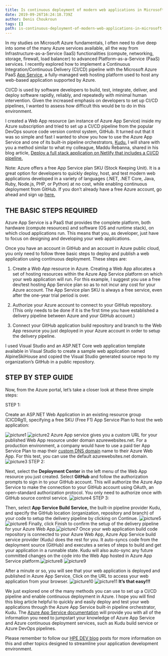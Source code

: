 ```yaml
---
title: Is continuous deployment of modern web applications in Microsoft Azure really so difficult? 
date: 2019-09-26T16:24:18.739Z
author: Denis Choukroun 
tags: []
path: is-continuous-deployment-of-modern-web-applications-in-microsoft-azure-r
---
```

In my studies on Microsoft Azure fundamentals, I often need to dive deep into some of the many Azure services available, all the way from Infrastructure-as-a-Service (IaaS) functionalities (compute, networking, storage, firewall, load balancer) to advanced Platform-as-a-Service (PaaS) services. I recently explored how to implement a Continuous Integration/Continuous Delivery (CI/CD) pipeline with the Microsoft Azure PaaS [App Service,](https://docs.microsoft.com/en-us/azure/app-service/overview) a fully-managed web hosting platform used to host any web-based application supported by Azure.

CI/CD is used by software developers to build, test, integrate, deliver, and deploy software rapidly, reliably, and repeatedly with minimal human intervention. Given the increased emphasis on developers to set up CI/CD pipelines, I wanted to assess how difficult this would be to do in this environment.

I created a Web App resource (an instance of Azure App Service) inside my Azure subscription and tried to set up a CI/CD pipeline from the popular DevOps source code version control system, GitHub. It turned out that it was so simple and fast I wanted to show you how to use the Azure App Service and one of its built-in pipeline orchestrators, [Kudu.](https://github.com/projectkudu/kudu/wiki) I will share with you a method similar to what my colleague, Maddu Rebanna, shared in his blog article, [Deploy a full stack application on Netlify that includes a CI/CD pipeline.](https://developer.hpe.com/blog/deploy-a-full-stack-application-on-netlify-that-includes-a-cicd-pipeline) 

Note: Azure offers a free App Service plan SKU (Stock Keeping Unit). It is a great option for developers to quickly deploy, host, and test modern web applications developed in a variety of languages (.NET, .NET Core, Java, Ruby, Node.js, PHP, or Python) at no cost, while enabling continuous deployment from GitHub. If you don’t already have a free Azure account, go ahead and sign up [here.](https://azure.microsoft.com/en-us/free/)  

## THE BASIC STEPS REQUIRED

Azure App Service is a PaaS that provides the complete platform, both hardware (compute resources) and software (OS and runtime stack), on which cloud applications run. This means that you, as developer, just have to focus on designing and developing your web applications.

Once you have an account in GitHub and an account in Azure public cloud, you only need to follow three basic steps to deploy and publish a web application using continuous deployment. These steps are:

   1. Create a *Web App* resource in Azure. Creating a Web App allocates a set of hosting resources within the Azure App Service platform on which your web application will run. For this example, I suggest you use a free dev/test hosting App Service plan so as to not incur any cost for your Azure account. The App Service plan SKU is always a free service, even after the one-year trial period is over.

   2. Authorize your Azure account to connect to your GitHub repository. (This only needs to be done if it is the first time you have established a delivery pipeline between Azure and your GitHub account.)

   3. Connect your GitHub application build repository and branch to the Web App resource you just deployed in your Azure account in order to setup the delivery pipeline.

I used Visual Studio and an ASP.NET Core web application template available in Visual Studio to create a sample web application named AlpineSkiHouse and copied the Visual Studio generated source repo to my organization’s GitHub in a public repository.

## STEP BY STEP GUIDE

Now, from the Azure portal, let’s take a closer look at these three simple steps:

STEP 1:

Create an ASP.NET Web Application in an existing resource group (CICDRg1), specifying a free SKU (Free F1) App Service Plan to host the web application:

![picture1](/uploads/media/2019/8/picture1-1569515900610.png)
![picture2](/uploads/media/2019/8/picture2-1569515891835.png)
Azure App service gives you a custom URL for your published Web App resource under domain azurewebsites.net. For a production environment, a company would have to use a paid tier App Service Plan to map their [custom DNS domain](https://docs.microsoft.com/en-us/azure/app-service/app-service-web-tutorial-custom-domain) name to their Azure Web App. For this test, you can use the default azurewebsites.net domain. ![picture3](/uploads/media/2019/8/picture3-1569515886048.png)
STEP 2:

Next, select the __Deployment Center__ in the left menu of the Web App resource you just created. Select __GitHub__ and follow the authorization prompts to sign in to your GitHub account. This will authorize the Azure App Service to make the connection to your GitHub account using OAuth, an open-standard authorization protocol. You only need to authorize once with GitHub source control service. 
![picture4](/uploads/media/2019/8/picture4-1569515878902.png)
STEP 3:

Then, select __App Service Build Service,__ the built-in pipeline provider Kudu, and specify the GitHub location (organization, repository and branch) of your code to setup the delivery pipeline by clicking on Continue.
![picture5](/uploads/media/2019/8/picture5-1569515872332.png)
![picture6](/uploads/media/2019/8/picture6-1569515866508.png)
Finally, click Finish to confirm the setup of the delivery pipeline for your Azure Web App.![picture7](/uploads/media/2019/8/picture7-1569515859003.png)
Once your web application build code repository is connected to your Azure Web App, Azure App Service build service provider (Kudu) does the rest for you. It auto-syncs code from the deployment source (GitHub) and executes a series of steps to build and get your application in a runnable state. Kudu will also auto-sync any future committed changes on the code into the Web App hosted in Azure App Service platform.![picture8](/uploads/media/2019/8/picture8-1569515852645.png)
![picture9](/uploads/media/2019/8/picture9-1569515845266.png)

After a minute or so, you will see that your web application is deployed and published in Azure App Service. Click on the URL to access your web application from your browser.
![picture10](/uploads/media/2019/8/picture10-1569515838569.png)
![picture11](/uploads/media/2019/8/picture11-1569515830186.png)
__It’s that easy!!!__

We just explored one of the many methods you can use to set up a CI/CD pipeline and enable continuous deployment in Azure. I hope you will find this blog article helpful to quickly and easily deploy and test your web applications through the Azure App Service built-in pipeline orchestrator, Kudu. The [Azure App Service documentation](https://docs.microsoft.com/en-us/azure/app-service/) will provide you with all of the information you need to jumpstart your knowledge of Azure App Service and Azure continuous deployment services, such as Kudu build service or Azure DevOps pipelines. 

Please remember to follow our [HPE DEV blog](https://developer.hpe.com/blog) posts for more information on this and other topics designed to streamline your application development environment.
